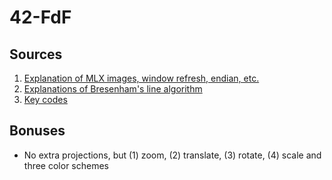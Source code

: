 # 42-FdF
## Sources
1. [Explanation of MLX images, window refresh, endian, etc.](https://github.com/keuhdall/images_example)
2. [Explanations of Bresenham's line algorithm](https://github.com/aabduvak/FDF/tree/main)
3. [Key codes](https://www.cl.cam.ac.uk/~mgk25/ucs/keysymdef.h)

## Bonuses
* No extra projections, but (1) zoom, (2) translate, (3) rotate, (4) scale and three color schemes
